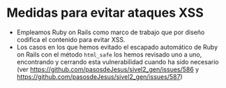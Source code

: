 # Medidas para evitar ataques XSS

* Empleamos Ruby on Rails como marco de trabajo que por diseño codifica el
  contenido para evitar XSS.
* Los casos en los que hemos evitado el escapado automático de Ruby on Rails
  con el método `html_safe` los hemos revisado uno a uno, encontrando
  y cerrando esta vulnerabilidad cuando ha sido necesario
  (ver <https://github.com/pasosdeJesus/sivel2_gen/issues/586>
  y <https://github.com/pasosdeJesus/sivel2_gen/issues/587>)


